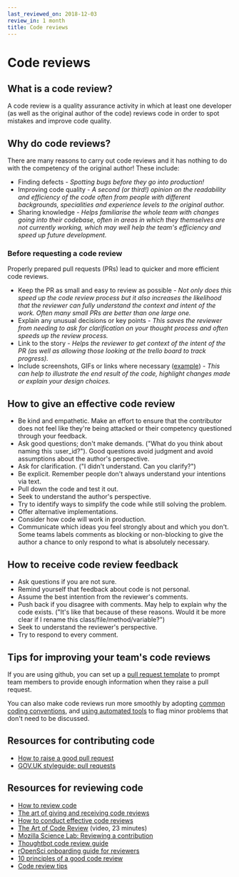 ```yaml
---
last_reviewed_on: 2018-12-03
review_in: 1 month
title: Code reviews
---
```

# Code reviews

## What is a code review?

A code review is a quality assurance activity in which at least one developer
(as well as the original author of the code) reviews code in order to spot
mistakes and improve code quality.

## Why do code reviews?

There are many reasons to carry out code reviews and it has nothing to do with
the competency of the original author! These include:

  - Finding defects -
    _Spotting bugs before they go into production!_
  - Improving code quality -
    _A second (or third!) opinion on the readability and efficiency of the code
    often from people with different backgrounds, specialities and experience
    levels to the original author._
  - Sharing knowledge -
    _Helps familiarise the whole team with changes going into their codebase, often
    in areas in which they themselves are not currently working, which may well
    help the team's efficiency and speed up future development._

### Before requesting a code review

Properly prepared pull requests (PRs) lead to quicker and more efficient code
reviews.

  - Keep the PR as small and easy to review as possible -
    _Not only does this speed up the code review process but it also increases the
    likelihood that the reviewer can fully understand the context and intent of
    the work. Often many small PRs are better than one large one._
  - Explain any unusual decisions or key points -
    _This saves the reviewer from needing to ask for clarification on your
    thought process and often speeds up the review process._
  - Link to the story -
    _Helps the reviewer to get context of the intent of the PR (as well as
    allowing those looking at the trello board to track progress)._
  - Include screenshots, GIFs or links where necessary ([example](https://github.com/alphagov/frontend/pull/784)) -
    _This can help to illustrate the end result of the code, highlight changes
    made or explain your design choices._

## How to give an effective code review

  - Be kind and empathetic. Make an effort to ensure that the contributor does
    not feel like they're being attacked or their competency questioned through
    your feedback.
  - Ask good questions; don't make demands. ("What do you think about naming this
    :user_id?"). Good questions avoid judgment and avoid assumptions about the
    author's perspective.
  - Ask for clarification. ("I didn't understand. Can you clarify?")
  - Be explicit. Remember people don't always understand your intentions via text.
  - Pull down the code and test it out.
  - Seek to understand the author's perspective.
  - Try to identify ways to simplify the code while still solving the problem.
  - Offer alternative implementations.
  - Consider how code will work in production.
  - Communicate which ideas you feel strongly about and which you don't. Some
    teams labels comments as blocking or non-blocking to give the author a chance
    to only respond to what is absolutely necessary.

## How to receive code review feedback

  - Ask questions if you are not sure.
  - Remind yourself that feedback about code is not personal.
  - Assume the best intention from the reviewer's comments.
  - Push back if you disagree with comments. May help to explain why the code
    exists. ("It's like that because of these reasons. Would it be more clear if
    I rename this class/file/method/variable?")
  - Seek to understand the reviewer's perspective.
  - Try to respond to every comment.

## Tips for improving your team's code reviews
If you are using github, you can set up a [pull request template](https://help.github.com/articles/creating-a-pull-request-template-for-your-repository/) to prompt team members to provide enough information when they raise a pull request.

You can also make code reviews run more smoothly by adopting [common coding conventions](https://gds-way.cloudapps.digital/manuals/programming-languages.html), and [using automated tools](https://gdstechnology.blog.gov.uk/2016/09/30/easing-the-process-of-pull-request-reviews/) to flag minor problems that don't need to be discussed.


## Resources for contributing code
- [How to raise a good pull request](http://www.annashipman.co.uk/jfdi/good-pull-requests.html)
- [GOV.UK styleguide: pull requests](https://github.com/alphagov/styleguides/blob/master/pull-requests.md)

## Resources for reviewing code
- [How to review code](https://gds-way.cloudapps.digital/manuals/code-review-guidelines.html)
- [The art of giving and receiving code reviews](http://www.alexandra-hill.com/2018/06/25/the-art-of-giving-and-receiving-code-reviews/)
- [How to conduct effective code reviews](https://blog.digitalocean.com/how-to-conduct-effective-code-reviews/)
- [The Art of Code Review](https://skillsmatter.com/skillscasts/8085-the-art-of-code-review) (video, 23 minutes)
- [Mozilla Science Lab: Reviewing a contribution](https://mozillascience.github.io/codeReview/review.html)
- [Thoughtbot code review guide](https://github.com/thoughtbot/guides/tree/master/code-review)
- [rOpenSci onboarding guide for reviewers](https://ropensci.github.io/dev_guide/onboarding-guide-for-reviewers.html)
- [10 principles of a good code review](https://dev.to/codemouse92/10-principles-of-a-good-code-review-2eg)
- [Code review tips](https://rubygarage.org/blog/code-review-tips)
